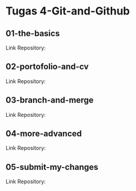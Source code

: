 # Tugas 4-Git-and-Github

## 01-the-basics
Link Repository: 

## 02-portofolio-and-cv
Link Repository: 

## 03-branch-and-merge
Link Repository: 

## 04-more-advanced
Link Repository: 

## 05-submit-my-changes
Link Repository: 
